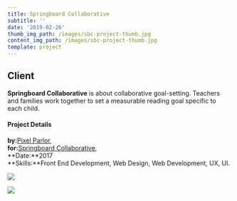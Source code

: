 ```yaml
---
title: Springboard Collaborative
subtitle: ''
date: '2019-02-26'
thumb_img_path: /images/sbc-project-thumb.jpg
content_img_path: /images/sbc-project-thumb.jpg
template: project
---
```

## Client

**Springboard Collaborative** is about collaborative goal-setting. Teachers and families work together to set a measurable reading goal specific to each child.

#### Project Details

**by:**[Pixel Parlor](http://www.pixelparlor.com/),\
**for:**[Springboard Collaborative](https://www.springboardcollaborative.org/),\
**Date:**2017\
**Skills:**Front End Development, Web Design, Web Development, UX, UI.

![](/images/sbc-dsktp.jpg)

![](/images/sbc-tblt.jpg)